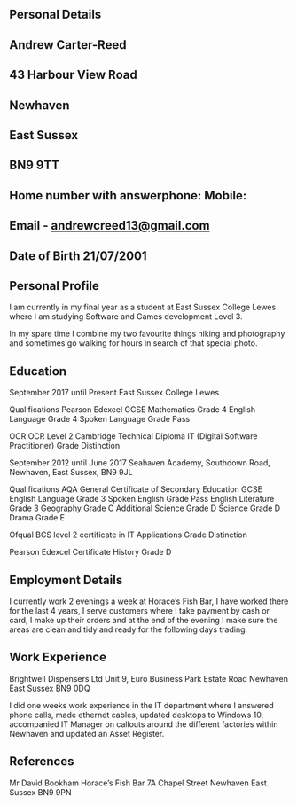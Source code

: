 ## Personal Details
## Andrew Carter-Reed

## 43 Harbour View Road
## Newhaven
## East Sussex
## BN9 9TT

## Home number with answerphone: Mobile:
## Email - andrewcreed13@gmail.com

## Date of Birth 21/07/2001

## Personal Profile

I am currently in my final year as a student at East Sussex College Lewes where I am studying Software and Games development Level 3.

In my spare time I combine my two favourite things hiking and photography and sometimes go walking for hours in search of that special photo.

## Education

September 2017 until Present
East Sussex College Lewes

Qualifications
Pearson Edexcel GCSE
Mathematics Grade 4
English Language Grade 4
Spoken Language Grade Pass

OCR
OCR Level 2 Cambridge Technical Diploma IT (Digital Software Practitioner) Grade Distinction

September 2012 until June 2017
Seahaven Academy, Southdown Road, Newhaven, East Sussex, BN9 9JL

Qualifications
AQA General Certificate of Secondary Education GCSE
English Language Grade 3
Spoken English Grade Pass
English Literature Grade 3
Geography Grade C
Additional Science Grade D
Science Grade D
Drama Grade E

Ofqual
BCS level 2 certificate in IT Applications Grade Distinction

Pearson Edexcel Certificate
History Grade D

## Employment Details

 I currently work 2 evenings a week at Horace’s Fish Bar, I have worked there for the last 4 years, I serve customers where I take payment by cash or card, I make up their orders and at the end of the evening I make sure the areas are clean and tidy and ready for the following days trading.

## Work Experience

Brightwell Dispensers Ltd
Unit 9, Euro Business Park
Estate Road
Newhaven
East Sussex
BN9 0DQ

I did one weeks work experience in the IT department where I answered phone calls, made ethernet cables, updated desktops to Windows 10, accompanied IT Manager on callouts around the different factories within Newhaven and updated an Asset Register.



## References

Mr David Bookham
Horace’s Fish Bar
7A Chapel Street
Newhaven
East Sussex
BN9 9PN
